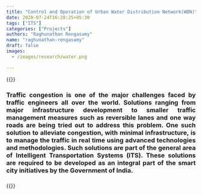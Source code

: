 ```yaml
---
title: "Control and Operation of Urban Water Distribution Network(WDN)"
date: 2020-07-24T16:28:25+05:30
tags: ["ITS"]
categories: ["Projects"]
authors: "Raghunathan Rengasamy"
name: "raghunathan-rengasamy"
draft: false
images:
  - /images/research/water.png

---
```


{{<rawhtml>}} 
<div align="justify">
<h3> Traffic congestion is one of the major challenges faced by traffic engineers all over the world. Solutions ranging from major infrastructure development to smaller traffic management measures such as reversible lanes and one way roads are being tried out to address this problem. One such solution to alleviate congestion, with minimal infrastructure, is to manage the traffic in real time using advanced technologies and methodologies. Such solutions are part of the general area of Intelligent Transportation Systems (ITS). These solutions are required to be developed as an integral part of the smart city initiatives by the Government of India.<h3>
</div>
{{</rawhtml>}}
